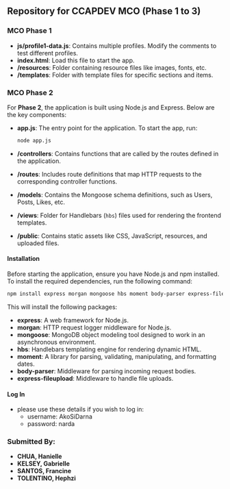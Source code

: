 ## Repository for CCAPDEV MCO (Phase 1 to 3)

### **MCO Phase 1**

- **js/profile1-data.js**: Contains multiple profiles. Modify the comments to test different profiles.
- **index.html**: Load this file to start the app.
- **/resources**: Folder containing resource files like images, fonts, etc.
- **/templates**: Folder with template files for specific sections and items.

### **MCO Phase 2**

For **Phase 2**, the application is built using Node.js and Express. Below are the key components:

- **app.js**: The entry point for the application. To start the app, run:
  ```bash
  node app.js
  ```

- **/controllers**: Contains functions that are called by the routes defined in the application.
- **/routes**: Includes route definitions that map HTTP requests to the corresponding controller functions.
- **/models**: Contains the Mongoose schema definitions, such as Users, Posts, Likes, etc.
- **/views**: Folder for Handlebars (`hbs`) files used for rendering the frontend templates.
- **/public**: Contains static assets like CSS, JavaScript, resources, and uploaded files.

#### **Installation**

Before starting the application, ensure you have Node.js and npm installed. To install the required dependencies, run the following command:

```bash
npm install express morgan mongoose hbs moment body-parser express-fileupload bcrypt
```

This will install the following packages:

- **express**: A web framework for Node.js.
- **morgan**: HTTP request logger middleware for Node.js.
- **mongoose**: MongoDB object modeling tool designed to work in an asynchronous environment.
- **hbs**: Handlebars templating engine for rendering dynamic HTML.
- **moment**: A library for parsing, validating, manipulating, and formatting dates.
- **body-parser**: Middleware for parsing incoming request bodies.
- **express-fileupload**: Middleware to handle file uploads.

#### **Log In**
- please use these details if you wish to log in:
  - username: AkoSiDarna
  - password: narda

### **Submitted By:**
- **CHUA, Hanielle**
- **KELSEY, Gabrielle**
- **SANTOS, Francine**
- **TOLENTINO, Hephzi**
